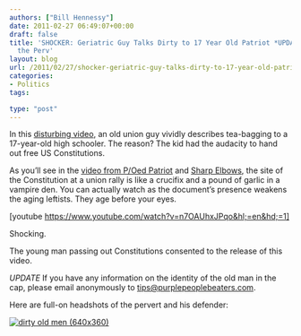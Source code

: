 ```yaml
---
authors: ["Bill Hennessy"]
date: 2011-02-27 06:49:07+00:00
draft: false
title: 'SHOCKER: Geriatric Guy Talks Dirty to 17 Year Old Patriot *UPDATE* Help ID
  the Perv'
layout: blog
url: /2011/02/27/shocker-geriatric-guy-talks-dirty-to-17-year-old-patriot/
categories:
- Politics
tags:

type: "post"
---
```


In this [disturbing video](https://www.poedpatriot.com/2011/02/high-school-student-hands-out.html), an old union guy vividly describes tea-bagging to a 17-year-old high schooler. The reason? The kid had the audacity to hand out free US Constitutions.

 

As you’ll see in the [video from P/Oed Patriot](https://www.poedpatriot.com/2011/02/high-school-student-hands-out.html) and [Sharp Elbows](https://sharpelbowsstl.blogspot.com/), the site of the Constitution at a union rally is like a crucifix and a pound of garlic in a vampire den. You can actually watch as the document’s presence weakens the aging leftists. They age before your eyes.

 

[youtube https://www.youtube.com/watch?v=n7OAUhxJPqo&hl;=en&hd;=1]

Shocking.

 

The young man passing out Constitutions consented to the release of this video.

 

*UPDATE* If you have any information on the identity of the old man in the cap, please email anonymously to tips@purplepeoplebeaters.com.

 

Here are full-on headshots of the pervert and his defender:

 

[![dirty old men (640x360)](https://hennessysview.com/wp-content/uploads/2011/02/dirty-old-men-640x360_thumb.jpg)
](https://hennessysview.com/wp-content/uploads/2011/02/dirty-old-men-640x360.jpg)
